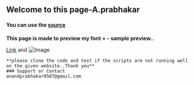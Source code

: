 ## Welcome to this page-A.prabhakar

#### You can use the [source](https://github.com/anandprabhakar0507/font-increase-and-decrease-using-javascript) 


**This page is made to preview my font + - sample preview..** 

[Link](https://github.com/anandprabhakar0507/font-increase-and-decrease-using-javascript) and ![Image](https://encrypted-tbn0.gstatic.com/images?q=tbn:ANd9GcQ3SOBIIhJDARr5BWucY78CaMe2a6c_ED4VSPnHleV1PGJNfb0Geg)
```
**please clone the code and test if the scripts are not running well on the given website..Thank you**
### Support or Contact
anandprabhakar0507@gmail.com
